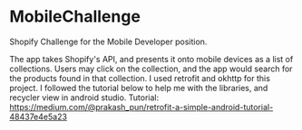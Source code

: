 # MobileChallenge
Shopify Challenge for the Mobile Developer position.

The app takes Shopify's API, and presents it onto mobile devices as a list of collections. Users may click on the collection, and the app would search for the products found in that collection.
I used retrofit and okhttp for this project. I followed the tutorial below to help me with the libraries, and recycler view in android studio.
Tutorial: https://medium.com/@prakash_pun/retrofit-a-simple-android-tutorial-48437e4e5a23
